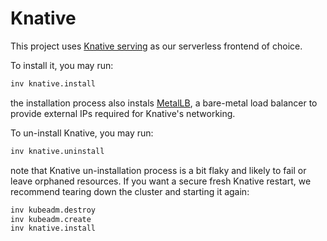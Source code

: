 # Knative

This project uses [Knative serving](https://knative.dev/docs/serving/) as our
serverless frontend of choice.

To install it, you may run:

```bash
inv knative.install
```

the installation process also instals [MetalLB](https://metallb.universe.tf/),
a bare-metal load balancer to provide external IPs required for Knative's
networking.

To un-install Knative, you may run:

```bash
inv knative.uninstall
```

note that Knative un-installation process is a bit flaky and likely to fail or
leave orphaned resources. If you want a secure fresh Knative restart, we
recommend tearing down the cluster and starting it again:

```bash
inv kubeadm.destroy
inv kubeadm.create
inv knative.install
```
